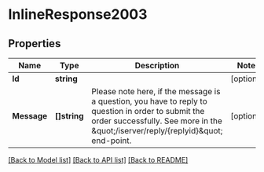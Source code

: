 # InlineResponse2003

## Properties

Name | Type | Description | Notes
------------ | ------------- | ------------- | -------------
**Id** | **string** |  | [optional] 
**Message** | **[]string** | Please note here, if the message is a question, you have to reply to question in order to submit the order successfully. See more in the \&quot;/iserver/reply/{replyid}\&quot; end-point.  | [optional] 

[[Back to Model list]](../README.md#documentation-for-models) [[Back to API list]](../README.md#documentation-for-api-endpoints) [[Back to README]](../README.md)


